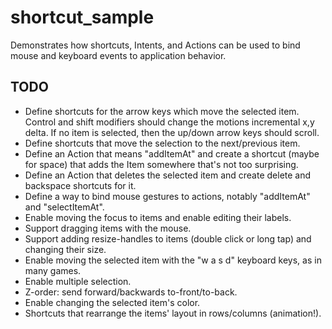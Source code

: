 # shortcut_sample

Demonstrates how shortcuts, Intents, and Actions can be used to bind mouse and keyboard events to application behavior.

## TODO

- Define shortcuts for the arrow keys which move the selected item. Control and shift modifiers should change the motions incremental x,y delta. If no item is selected, then the up/down arrow keys should scroll.
- Define shortcuts that move the selection to the next/previous item.
- Define an Action that means "addItemAt" and create a shortcut (maybe for space) that adds the Item somewhere that's not too surprising.
- Define an Action that deletes the selected item and create delete and backspace shortcuts for it.
- Define a way to bind mouse gestures to actions, notably "addItemAt" and "selectItemAt".
- Enable moving the focus to items and enable editing their labels.
- Support dragging items with the mouse.
- Support adding resize-handles to items (double click or long tap) and changing their size.
- Enable moving the selected item with the "w a s d" keyboard keys, as in many games.
- Enable multiple selection.
- Z-order: send forward/backwards to-front/to-back.
- Enable changing the selected item's color.
- Shortcuts that rearrange the items' layout in rows/columns (animation!).
